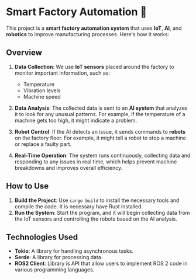 # Smart Factory Automation 🤖

This project is a **smart factory automation system** that uses **IoT**, **AI**, and **robotics** to improve manufacturing processes. Here's how it works:

## Overview

1. **Data Collection**: We use **IoT sensors** placed around the factory to monitor important information, such as:
   - Temperature
   - Vibration levels
   - Machine speed

2. **Data Analysis**: The collected data is sent to an **AI system** that analyzes it to look for any unusual patterns. For example, if the temperature of a machine gets too high, it might indicate a problem.

3. **Robot Control**: If the AI detects an issue, it sends commands to **robots** on the factory floor. For example, it might tell a robot to stop a machine or replace a faulty part.

4. **Real-Time Operation**: The system runs continuously, collecting data and responding to any issues in real time, which helps prevent machine breakdowns and improves overall efficiency.

## How to Use

1. **Build the Project**: Use `cargo build` to install the necessary tools and compile the code. It is necessary have Rust installed.
2. **Run the System**: Start the program, and it will begin collecting data from the IoT sensors and controlling the robots based on the AI analysis.

## Technologies Used

- **Tokio**: A library for handling asynchronous tasks.
- **Serde**: A library for processing data.
- **ROS2 Client**: Library is API that allow users to implement ROS 2 code in various programming languages.
